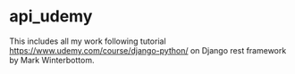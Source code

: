 # api_udemy
This includes all my work following tutorial https://www.udemy.com/course/django-python/ on Django rest framework by Mark Winterbottom.
